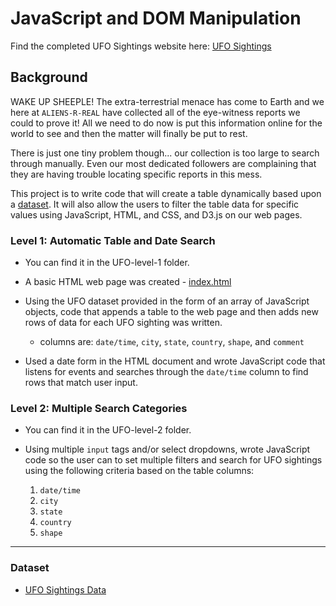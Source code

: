 # JavaScript and DOM Manipulation

Find the completed UFO Sightings website here: [UFO Sightings](https://sarakim-sy.github.io/javascript-challenge)

## Background

WAKE UP SHEEPLE! The extra-terrestrial menace has come to Earth and we here at `ALIENS-R-REAL` have collected all of the eye-witness reports we could to prove it! All we need to do now is put this information online for the world to see and then the matter will finally be put to rest.

There is just one tiny problem though... our collection is too large to search through manually. Even our most dedicated followers are complaining that they are having trouble locating specific reports in this mess.

This project is to write code that will create a table dynamically based upon a [dataset](UFO-level-1/static/js/data.js). It will also allow the users to filter the table data for specific values using JavaScript, HTML, and CSS, and D3.js on our web pages.


### Level 1: Automatic Table and Date Search

* You can find it in the UFO-level-1 folder.

* A basic HTML web page was created - [index.html](UFO-level-1/index.html)

* Using the UFO dataset provided in the form of an array of JavaScript objects, code that appends a table to the web page and then adds new rows of data for each UFO sighting was written.

  * columns are: `date/time`, `city`, `state`, `country`, `shape`, and `comment`

* Used a date form in the HTML document and wrote JavaScript code that listens for events and searches through the `date/time` column to find rows that match user input.

### Level 2: Multiple Search Categories

* You can find it in the UFO-level-2 folder.

* Using multiple `input` tags and/or select dropdowns, wrote JavaScript code so the user can to set multiple filters and search for UFO sightings using the following criteria based on the table columns:

  1. `date/time`
  2. `city`
  3. `state`
  4. `country`
  5. `shape`

- - -

### Dataset

* [UFO Sightings Data](static/js/data.js)
